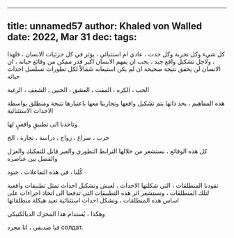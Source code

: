 
---
title: unnamed57
author: Khaled von Walled
date: 2022, Mar 31
dec:
tags:
---
كل شيء وكل تجربة وكل حدث ، عادي ام استثنائي ، يؤثر في كل جزئيات الانسان ، فلهذا ، ولاجل تشكيل واقع جيد ، يجب ان يفهم الانسان اكبر قدر ممكن من وقائع حياته ، ان الانسان لن يحقق نتيجة صحيحة ان لم يكن استيعابه شَمَالاً لكل تطورات تسلسل احداث حياته 


الحب ، الكره ، المقت ، العشق ، الحنين ، الشغف ، الرغبة 

هذه المفاهيم ، بحد ذاتها يتم تشكيل واقعها وتجاربنا معها باعتبارها نتيجة ومنطلق بواسطة الاحداث الاستثنائية


وتاخذنا الى تطبيقٍ واقعيٍ لها


حرب ، صراع ، زواج ، دراسة ، تجارة ، الخ

كل هذه الوقائع ، نستشعر من خلالها الترابط التطوري والغير قابل للتفكيك والعزل والفصل بين عناصره





كُلنا ، في هذه التفاعلات ، جنود

تقودنا المنطلقات ، التي شكلتها الاحداث ، لعيش وتشكيل احداث تمثل تطبيقات واقعية لتلك المنطلقات ، ونستشعر اثر هذه التطبيقات التي تدفعنا الى اتخاذ اجراءات على اساس هذه المنطلقات ، ونشكل احداث استثنائية تعيد هيكلة منطلقاتها


وهكذا ، يُستدام هذا المحرك الديالكتيكي


فيا صديقي ، انا مجرد солдат.



